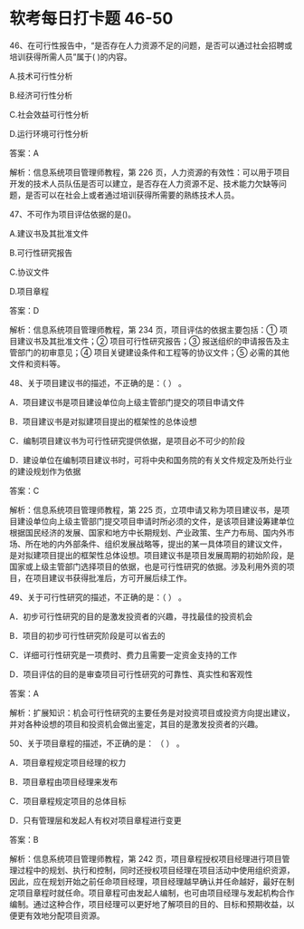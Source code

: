 # **软考每日打卡题 46-50**

46、在可行性报告中，“是否存在人力资源不足的问题，是否可以通过社会招聘或培训获得所需人员”属于( )的内容。

A.技术可行性分析

B.经济可行性分析

C.社会效益可行性分析

D.运行环境可行性分析

答案：A

解析：信息系统项目管理师教程，第 226 页，人力资源的有效性：可以用于项目开发的技术人员队伍是否可以建立，是否存在人力资源不足、技术能力欠缺等问题，是否可以在社会上或者通过培训获得所需要的熟练技术人员。

47、不可作为项目评估依据的是()。

A.建议书及其批准文件

B.可行性研究报告

C.协议文件

D.项目章程

答案：D

解析：信息系统项目管理师教程，第 234 页，项目评估的依据主要包括：① 项目建议书及其批准文件；② 项目可行性研究报告；③ 报送组织的申请报告及主管部门的初审意见；④ 项目关键建设条件和工程等的协议文件；⑤ 必需的其他文件和资料等。

48、关于项目建议书的描述，不正确的是：（ ） 。

A．项目建议书是项目建设单位向上级主管部门提交的项目申请文件

B．项目建议书是对拟建项目提出的框架性的总体设想

C．编制项目建议书为可行性研究提供依据，是项目必不可少的阶段

D．建设单位在编制项目建议书时，可将中央和国务院的有关文件规定及所处行业的建设规划作为依据

答案：C

解析：信息系统项目管理师教程，第 225 页，立项申请又称为项目建议书，是项目建设单位向上级主管部门提交项目申请时所必须的文件，是该项目建设筹建单位根据国民经济的发展、国家和地方中长期规划、产业政策、生产力布局、国内外市场、所在地的内外部条件、组织发展战略等，提出的某一具体项目的建议文件， 是对拟建项目提出的框架性总体设想。项目建议书是项目发展周期的初始阶段，是国家或上级主管部门选择项目的依据，也是可行性研究的依据。涉及利用外资的项目，在项目建议书获得批准后，方可开展后续工作。

49、关于可行性研究的描述，不正确的是：（ ） 。

A．初步可行性研究的目的是激发投资者的兴趣，寻找最佳的投资机会

B．项目的初步可行性研究阶段是可以省去的

C．详细可行性研究是一项费时、费力且需要一定资金支持的工作

D．项目评估的目的是审查项目可行性研究的可靠性、真实性和客观性

答案：A

解析：扩展知识：机会可行性研究的主要任务是对投资项目或投资方向提出建议，并对各种设想的项目和投资机会做出鉴定，其目的是激发投资者的兴趣。

50、关于项目章程的描述，不正确的是： （ ） 。

A．项目章程规定项目经理的权力

B．项目章程由项目经理来发布

C．项目章程规定项目的总体目标

D．只有管理层和发起人有权对项目章程进行变更

答案：B

解析：信息系统项目管理师教程，第 242 页，项目章程授权项目经理进行项目管理过程中的规划、执行和控制，同时还授权项目经理在项目活动中使用组织资源，因此，应在规划开始之前任命项目经理，项目经理越早确认并任命越好，最好在制定项目章程时就任命。项目章程可由发起人编制，也可由项目经理与发起机构合作编制。通过这种合作，项目经理可以更好地了解项目的目的、目标和预期收益，以便更有效地分配项目资源。

#

